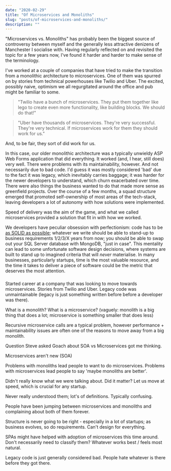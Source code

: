 ```yaml
---
date: "2020-02-29"
title: "Of Microservices and Monoliths"
slug: "posts/of-microservices-and-monoliths/"
description: ""
---
```

"Microservices vs. Monoliths" has probably been the biggest source of controversy between myself and the generally less attractive
denizens of Manchester I socialise with. Having regularly reflected on and revisited the topic for a few years now, I've
found it harder and harder to make sense of the terminology.

I've worked at a couple of companies that have tried to make the transition from a monolithic architecture to microservices.
One of them was spurred on by stories from technical powerhouses like Twilio and Uber. The excited, possibly naive,
optimism we all regurgitated around the office and pub might be familiar to some. 

>"Twilio have a bunch of microservices. They put them together like lego to create even more functionality, like building blocks. We should do that!"

>"Uber have thousands of microservices. They're very successful. They're very technical. If microservices work for them they should work for us."

And, to be fair, they sort of did work for us.

In this case, our older monolithic architecture was a typically unwieldy ASP Web Forms application that did everything. It worked (and, I hear, still does) very well.
There were problems with its maintainability, however. And not necessarily due to bad code. I'd guess it was mostly considered 'bad' due to the fact it was legacy, which
inevitably carries baggage; it was harder for the newer developers to understand, which churn exacerbated over time. There were also things
the business wanted to do that made more sense as greenfield projects. Over the course of a few months, a squad structure emerged that promoted
self-ownership of most areas of the tech-stack, leaving developers a lot of autonomy with how solutions were implemented.

Speed of delivery was the aim of the game, and what we called microservices provided a solution that fit in with how we worked.

We developers have peculiar obsession with perfectionism: code has to be [as SOLID as possible](../i-probably-dont-understand-solid-principles/);
whatever we write should be able to stand-up to business requirements 1/2/3/X years from now; you should be able to swap out
your SQL Server database with MongoDB, "just in case". This mentality can lead to some unfortunate software design decisions, where systems are
built to stand up to imagined criteria that will _never_ materialise. In many businesses, particularly startups, time is the most valuable resource, and
the time it takes to deliver a piece of software could be the metric that deserves the most attention.

###

Started career at a company that was looking to move towards microservices. Stories from Twilio and Uber.
Legacy code was unmaintainable (legacy is just something written before before a developer was there).

What is a monolith?
What is a microservice?
(vaguely: monolith is a big thing that does a lot; microservice is something smaller that does less)

Recursive microservice calls are a typical problem, however performance + maintainability issues are often one of the reasons to move away from a big monolith.

Question Steve asked Goach about SOA vs Microservices got me thinking.

Microservices aren't new (SOA)

Problems with monoliths lead people to want to do microservices.
Problems with microservices lead people to say 'maybe monoliths are better'.

Didn't really know what we were talking about. Did it matter? Let us move at speed, which is crucial for any startup.

Never really understood them; lot's of definitions. Typically confusing.


People have been jumping between microservices and monoliths and complaining about both of them forever.

Structure is never going to be right - especially in a lot of startups; as business evolves, so do requirements.
Can't design for everything.

SPAs might have helped with adoption of microservices this time around.
Don't necessarily need to classify them? Whatever works best / feels most natural.

Legacy code is just generally considered bad. People hate whatever is there before they got there.
